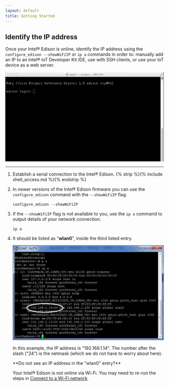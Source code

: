 ```yaml
---
layout: default
title: Getting Started
---
```


## Identify the IP address

Once your Intel® Edison is online, identify the IP address using the `configure_edison --showWiFiIP` or `ip a` commands in order to: manually add an IP to an Intel® IoT Developer Kit IDE, use with SSH clients, or use your IoT device as a web server.

![Animated gif: copying images files to flash storage](images/identify_ip-animated.gif)

---

1. Establish a serial connection to the Intel® Edison. {% strip %}{% include shell_access.md %}{% endstrip %}

2. In newer versions of the Intel® Edison firmware you can use the `configure_edison` command with the `--showWiFiIP` flag.

    ```
    configure_edison --showWiFiIP
    ```

3. If the `--showWiFiIP` flag is not available to you, use the `ip a` command to output details of your network connection.

    ```
    ip a
    ```

4. It should be listed as "**wlan0**", inside the third listed entry. 

    ![Result after running 'ip a' command with wlan0 entry highlighted](images/ip_a_result-wlan0_highlighted.jpg)

    In this example, the IP address is "192.168.1.14". The number after the slash ("24") is the netmask (which we do not have to worry about here).

    <div class="callout troubleshooting" markdown="1">
    **Do not see an IP address in the "wlan0" entry?**
    
    Your Intel® Edison is not online via Wi-Fi. You may need to re-run the steps in [Connect to a Wi-Fi network](connect.html#connect-to-a-wi-fi-network).
    </div>
